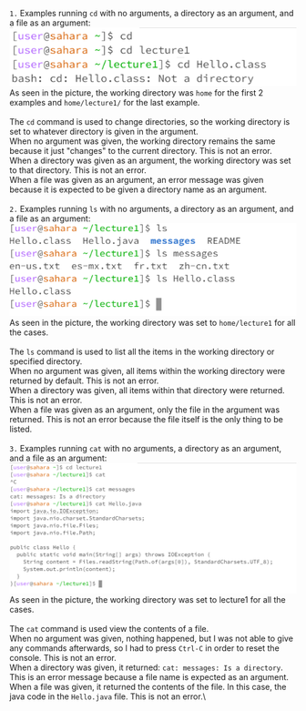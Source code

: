 `1.` Examples running `cd` with no arguments, a directory as an argument, and a file as an argument:\
![Image](cd) \
As seen in the picture, the working directory was `home` for the first 2 examples and `home/lecture1/` for the last example.\
\
The `cd` command is used to change directories, so the working directory is set to whatever directory is given in the argument.\
When no argument was given, the working directory remains the same because it just "changes" to the current directory. This is not an error.\
When a directory was given as an argument, the working directory was set to that directory. This is not an error.\
When a file was given as an argument, an error message was given because it is expected to be given a directory name as an argument.\
\
`2.` Examples running `ls` with no arguments, a directory as an argument, and a file as an argument:\
![Image](ls) \
As seen in the picture, the working directory was set to `home/lecture1` for all the cases.\
\
The `ls` command is used to list all the items in the working directory or specified directory.\
When no argument was given, all items within the working directory were returned by default. This is not an error.\
When a directory was given, all items within that directory were returned. This is not an error.\
When a file was given as an argument, only the file in the argument was returned. This is not an error because the file itself is the only thing to be listed.\
\
`3.` Examples running `cat` with no arguments, a directory as an argument, and a file as an argument:\
![Image](cat) \
As seen in the picture, the working directory was set to lecture1 for all the cases.\
\
The `cat` command is used view the contents of a file. \
When no argument was given, nothing happened, but I was not able to give any commands afterwards, so I had to press `Ctrl-C` in order to reset the console. This is not an error.\
When a directory was given, it returned: `cat: messages: Is a directory`. This is an error message because a file name is expected as an argument.\
When a file was given, it returned the contents of the file. In this case, the java code in the `Hello.java` file. This is not an error.\
